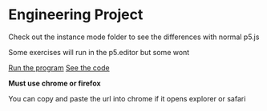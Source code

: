 # Engineering Project
Check out the instance mode folder to see the differences with normal p5.js

Some exercises will run in the p5.editor but some wont

[Run the program](home.html)
[See the code](https://github.com/mzamora1/mzamora1.github.io)
 
 **Must use chrome or firefox**
 
 You can copy and paste the url into chrome if it opens explorer or safari
